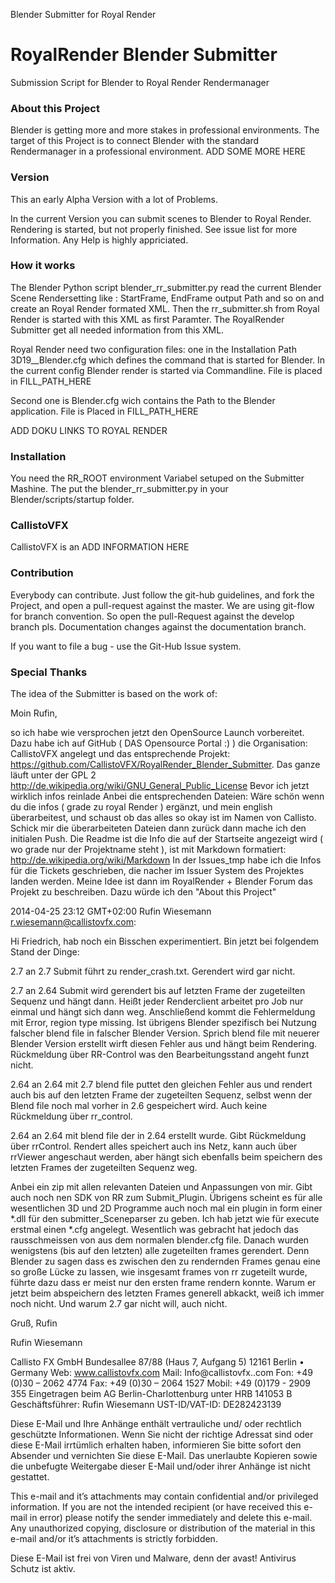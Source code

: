 Blender Submitter for Royal Render 

RoyalRender Blender Submitter
=============================

Submission Script for Blender to Royal Render Rendermanager

### About this Project
Blender is getting more and more stakes in professional environments. The target of this Project is to connect Blender with
 the standard Rendermanager in a professional environment.
 ADD SOME MORE HERE

### Version

This an early Alpha Version with a lot of Problems.

In the current Version you can submit scenes to Blender to Royal Render. Rendering is started, but not properly finished.
See issue list for more Information.
Any Help is highly appriciated.

### How it works

The Blender Python script blender_rr_submitter.py read the current Blender Scene Rendersetting like : StartFrame, EndFrame
output Path and so on and create an Royal Render formated XML. Then the rr_submitter.sh from Royal Render is started with
this XML as first Paramter. The RoyalRender Submitter get all needed information from this XML.

Royal Render need two configuration files: one in the Installation Path 3D19__Blender.cfg which defines the command that
is started for Blender. In the current config Blender render is started via Commandline.  File is placed in
FILL_PATH_HERE

Second one is Blender.cfg wich contains the Path to the Blender application.
 File is Placed in FILL_PATH_HERE

ADD DOKU LINKS TO ROYAL RENDER

### Installation

You need the RR_ROOT environment Variabel setuped on the Submitter Mashine.
The put the blender_rr_submitter.py in your Blender/scripts/startup folder.

### CallistoVFX

CallistoVFX is an ADD INFORMATION HERE

### Contribution
Everybody can contribute. Just follow the git-hub guidelines, and fork the Project, and open a pull-request against
the master. We are using git-flow for branch convention. So open the pull-Request against the develop branch pls.
Documentation changes against the documentation branch.

 If you want to file a bug - use the Git-Hub Issue system.

### Special Thanks

The idea of the Submitter is based on the work of:





Moin Rufin,

so ich habe wie versprochen jetzt den OpenSource Launch vorbereitet. Dazu habe ich auf GitHub ( DAS Opensource Portal :) )
die Organisation: CallistoVFX angelegt und das entsprechende Projekt:
https://github.com/CallistoVFX/RoyalRender_Blender_Submitter. Das ganze läuft unter der GPL 2 http://de.wikipedia.org/wiki/GNU_General_Public_License
Bevor ich jetzt wirklich infos reinlade Anbei die entsprechenden Dateien:
Wäre schön wenn du die infos ( grade zu royal Render ) ergänzt, und mein english überarbeitest, und schaust ob das alles so okay ist im Namen von Callisto.
Schick mir die überarbeiteten Dateien dann zurück dann mache ich den initialen Push.
Die Readme ist die Info die auf der Startseite angezeigt wird ( wo grade nur der Projektname steht ), ist mit Markdown formatiert:
http://de.wikipedia.org/wiki/Markdown
In der Issues_tmp habe ich die Infos für die Tickets geschrieben, die nacher im Issuer System des Projektes landen werden.
Meine Idee ist dann im RoyalRender + Blender Forum das Projekt zu beschreiben. Dazu würde ich den "About this Project"


2014-04-25 23:12 GMT+02:00 Rufin Wiesemann <r.wiesemann@callistovfx.com>:

Hi Friedrich,
hab noch ein Bisschen experimentiert. Bin jetzt bei folgendem Stand der Dinge:

2.7 an 2.7 Submit führt zu render_crash.txt. Gerendert wird gar nicht.

2.7 an 2.64 Submit wird gerendert bis auf letzten Frame der zugeteilten Sequenz und hängt dann. Heißt jeder Renderclient arbeitet pro Job nur einmal und hängt sich dann weg. Anschließend kommt die Fehlermeldung mit Error, region type missing. Ist übrigens Blender spezifisch bei Nutzung falscher blend file in falscher Blender Version. Sprich blend file mit neuerer Blender Version erstellt wirft diesen Fehler aus und hängt beim Rendering. Rückmeldung über RR-Control was den Bearbeitungsstand angeht funzt nicht.

2.64 an 2.64 mit 2.7 blend file puttet den gleichen Fehler aus und rendert auch bis auf den letzten Frame der zugeteilten Sequenz, selbst wenn der Blend file noch mal vorher in 2.6 gespeichert wird. Auch keine Rückmeldung über rr_control.

2.64 an 2.64 mit blend file der in 2.64 erstellt wurde. Gibt Rückmeldung über rrControl. Rendert alles speichert auch ins Netz, kann auch über rrViewer angeschaut werden, aber hängt sich ebenfalls beim speichern des letzten Frames der zugeteilten Sequenz weg.

Anbei ein zip mit allen relevanten Dateien und Anpassungen von mir. Gibt auch noch nen SDK von RR zum Submit_Plugin. Übrigens scheint es für alle wesentlichen 3D und 2D Programme auch noch mal ein plugin in form einer *.dll für den submitter_Sceneparser zu geben. Ich hab jetzt wie für execute erstmal einen *.cfg angelegt. Wesentlich was gebracht hat jedoch das rausschmeissen von aus dem normalen blender.cfg file. Danach wurden wenigstens (bis auf den letzten) alle zugeteilten frames gerendert. Denn Blender zu sagen dass es zwischen den zu rendernden Frames genau eine so große Lücke zu lassen, wie insgesamt frames von rr zugeteilt wurde, führte dazu dass er meist nur den ersten frame rendern konnte. Warum er jetzt beim abspeichern des letzten Frames generell abkackt, weiß ich immer noch nicht. Und warum 2.7 gar nicht will, auch nicht.

Gruß,
Rufin



Rufin Wiesemann








Callisto FX GmbH
Bundesallee 87/88 (Haus 7, Aufgang 5)
12161 Berlin   •  Germany
Web: www.callistovfx.com
Mail: Info@callistovfx..com
Fon: +49 (0)30 – 2062 4774
Fax: +49 (0)30 – 2064 1527
Mobil: +49 (0)179 - 2909 355
Eingetragen beim AG Berlin-Charlottenburg unter HRB 141053 B
Geschäftsführer: Rufin Wiesemann
UST-ID/VAT-ID: DE282423139






Diese E-Mail und Ihre Anhänge enthält vertrauliche und/ oder rechtlich geschützte Informationen. Wenn Sie nicht der richtige Adressat sind oder diese E-Mail irrtümlich erhalten haben, informieren Sie bitte sofort den Absender
und vernichten Sie diese E-Mail. Das unerlaubte Kopieren sowie die unbefugte Weitergabe dieser E-Mail und/oder ihrer Anhänge ist nicht gestattet.

This e-mail and it’s attachments may contain confidential and/or privileged information. If you are not the intended recipient (or have received this e-mail in error) please notify the sender immediately and delete this e-mail. Any
unauthorized copying, disclosure or distribution of the material in this e-mail and/or it’s attachments is strictly forbidden.







Diese E-Mail ist frei von Viren und Malware, denn der avast! Antivirus Schutz ist aktiv.



